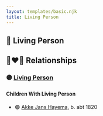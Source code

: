 ```yaml
---
layout: templates/basic.njk
title: Living Person
---
```

## 🔵 Living Person


## 👩‍❤️‍👨 Relationships

### 🟣 [Living Person](/people/3/375100)

#### Children With Living Person
* 🟣 [Akke Jans Hayema](/people/8/83341373), b. abt 1820